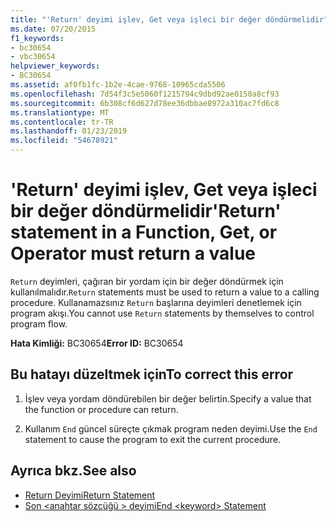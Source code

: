 ```yaml
---
title: "'Return' deyimi işlev, Get veya işleci bir değer döndürmelidir"
ms.date: 07/20/2015
f1_keywords:
- bc30654
- vbc30654
helpviewer_keywords:
- BC30654
ms.assetid: af0fb1fc-1b2e-4cae-9768-10965cda5506
ms.openlocfilehash: 7d54f3c5e5060f1215794c9dbd92ae0150a8cf93
ms.sourcegitcommit: 6b308cf6d627d78ee36dbbae8972a310ac7fd6c8
ms.translationtype: MT
ms.contentlocale: tr-TR
ms.lasthandoff: 01/23/2019
ms.locfileid: "54678921"
---
```

# <a name="return-statement-in-a-function-get-or-operator-must-return-a-value"></a><span data-ttu-id="f99c3-102">'Return' deyimi işlev, Get veya işleci bir değer döndürmelidir</span><span class="sxs-lookup"><span data-stu-id="f99c3-102">'Return' statement in a Function, Get, or Operator must return a value</span></span>
<span data-ttu-id="f99c3-103">`Return` deyimleri, çağıran bir yordam için bir değer döndürmek için kullanılmalıdır.</span><span class="sxs-lookup"><span data-stu-id="f99c3-103">`Return` statements must be used to return a value to a calling procedure.</span></span> <span data-ttu-id="f99c3-104">Kullanamazsınız `Return` başlarına deyimleri denetlemek için program akışı.</span><span class="sxs-lookup"><span data-stu-id="f99c3-104">You cannot use `Return` statements by themselves to control program flow.</span></span>  
  
 <span data-ttu-id="f99c3-105">**Hata Kimliği:** BC30654</span><span class="sxs-lookup"><span data-stu-id="f99c3-105">**Error ID:** BC30654</span></span>  
  
## <a name="to-correct-this-error"></a><span data-ttu-id="f99c3-106">Bu hatayı düzeltmek için</span><span class="sxs-lookup"><span data-stu-id="f99c3-106">To correct this error</span></span>  
  
1.  <span data-ttu-id="f99c3-107">İşlev veya yordam döndürebilen bir değer belirtin.</span><span class="sxs-lookup"><span data-stu-id="f99c3-107">Specify a value that the function or procedure can return.</span></span>  
  
2.  <span data-ttu-id="f99c3-108">Kullanım `End` güncel süreçte çıkmak program neden deyimi.</span><span class="sxs-lookup"><span data-stu-id="f99c3-108">Use the `End` statement to cause the program to exit the current procedure.</span></span>  
  
## <a name="see-also"></a><span data-ttu-id="f99c3-109">Ayrıca bkz.</span><span class="sxs-lookup"><span data-stu-id="f99c3-109">See also</span></span>
- [<span data-ttu-id="f99c3-110">Return Deyimi</span><span class="sxs-lookup"><span data-stu-id="f99c3-110">Return Statement</span></span>](../../visual-basic/language-reference/statements/return-statement.md)
- [<span data-ttu-id="f99c3-111">Son \<anahtar sözcüğü > deyimi</span><span class="sxs-lookup"><span data-stu-id="f99c3-111">End \<keyword> Statement</span></span>](../../visual-basic/language-reference/statements/end-keyword-statement.md)
